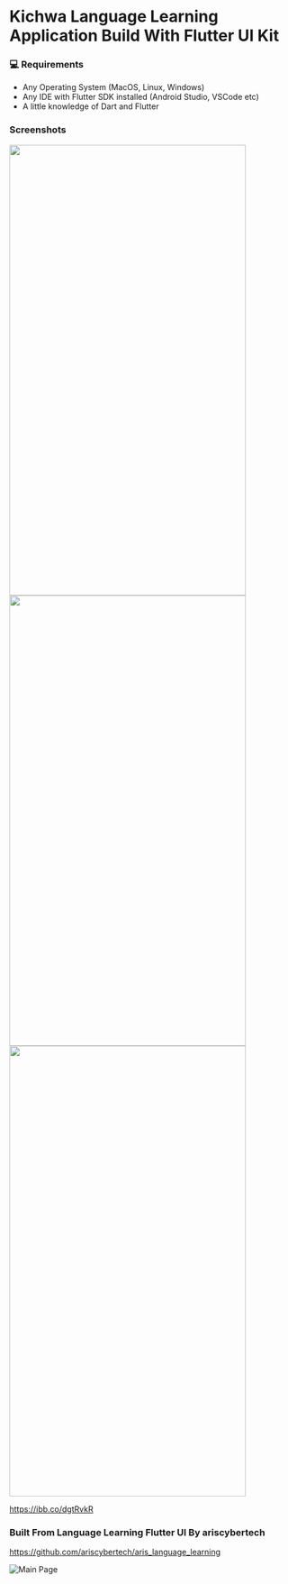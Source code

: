# Kichwa Language Learning Application Build With Flutter UI Kit #

### 💻 Requirements

- Any Operating System (MacOS, Linux, Windows)
- Any IDE with Flutter SDK installed (Android Studio, VSCode etc)
- A little knowledge of Dart and Flutter

### Screenshots

<img src="https://i.ibb.co/jTggZrT/img-01.png" width="420" height="800">
<img src="https://i.ibb.co/ZGz9d1W/01-lessons.png" width="420" height="800">
<img src="https://i.ibb.co/fYBj1Vm/04-quiz-screen.png" width="420" height="800">


https://ibb.co/dgtRvkR

### Built From Language Learning Flutter UI By ariscybertech

https://github.com/ariscybertech/aris_language_learning

![Main Page](https://res.cloudinary.com/olayemii/image/upload/v1611748849/assets/language-1_oestuf.png)
